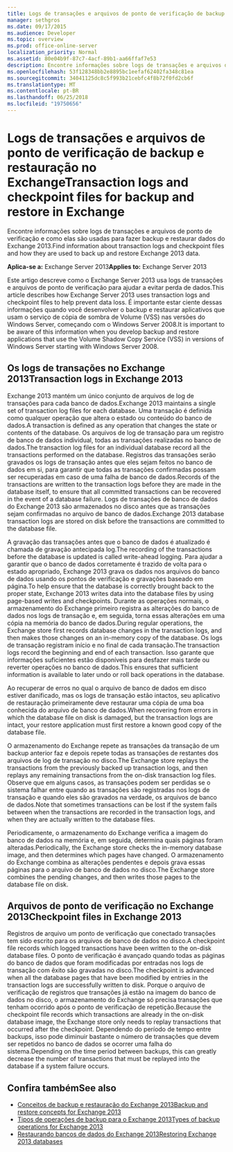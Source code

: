 ```yaml
---
title: Logs de transações e arquivos de ponto de verificação de backup e restauração no Exchange
manager: sethgros
ms.date: 09/17/2015
ms.audience: Developer
ms.topic: overview
ms.prod: office-online-server
localization_priority: Normal
ms.assetid: 80e04b9f-87c7-4acf-89b1-aa66ffaf7e53
description: Encontre informações sobre logs de transações e arquivos de ponto de verificação e como elas são usadas para fazer backup e restaurar dados do Exchange 2013.
ms.openlocfilehash: 53f128348bb2e8895bc1eefaf62402fa348c81ea
ms.sourcegitcommit: 34041125dc8c5f993b21cebfc4f8b72f0fd2cb6f
ms.translationtype: MT
ms.contentlocale: pt-BR
ms.lasthandoff: 06/25/2018
ms.locfileid: "19750656"
---
```

# <a name="transaction-logs-and-checkpoint-files-for-backup-and-restore-in-exchange"></a><span data-ttu-id="9b65c-103">Logs de transações e arquivos de ponto de verificação de backup e restauração no Exchange</span><span class="sxs-lookup"><span data-stu-id="9b65c-103">Transaction logs and checkpoint files for backup and restore in Exchange</span></span>

<span data-ttu-id="9b65c-104">Encontre informações sobre logs de transações e arquivos de ponto de verificação e como elas são usadas para fazer backup e restaurar dados do Exchange 2013.</span><span class="sxs-lookup"><span data-stu-id="9b65c-104">Find information about transaction logs and checkpoint files and how they are used to back up and restore Exchange 2013 data.</span></span>
  
<span data-ttu-id="9b65c-105">**Aplica-se a:** Exchange Server 2013</span><span class="sxs-lookup"><span data-stu-id="9b65c-105">**Applies to:** Exchange Server 2013</span></span> 
  
<span data-ttu-id="9b65c-106">Este artigo descreve como o Exchange Server 2013 usa logs de transações e arquivos de ponto de verificação para ajudar a evitar perda de dados.</span><span class="sxs-lookup"><span data-stu-id="9b65c-106">This article describes how Exchange Server 2013 uses transaction logs and checkpoint files to help prevent data loss.</span></span> <span data-ttu-id="9b65c-107">É importante estar ciente dessas informações quando você desenvolver o backup e restaurar aplicativos que usam o serviço de cópia de sombra de Volume (VSS) nas versões do Windows Server, começando com o Windows Server 2008.</span><span class="sxs-lookup"><span data-stu-id="9b65c-107">It is important to be aware of this information when you develop backup and restore applications that use the Volume Shadow Copy Service (VSS) in versions of Windows Server starting with Windows Server 2008.</span></span>
  
## <a name="transaction-logs-in-exchange-2013"></a><span data-ttu-id="9b65c-108">Os logs de transações no Exchange 2013</span><span class="sxs-lookup"><span data-stu-id="9b65c-108">Transaction logs in Exchange 2013</span></span>

<span data-ttu-id="9b65c-109">Exchange 2013 mantém um único conjunto de arquivos de log de transações para cada banco de dados.</span><span class="sxs-lookup"><span data-stu-id="9b65c-109">Exchange 2013 maintains a single set of transaction log files for each database.</span></span> <span data-ttu-id="9b65c-110">Uma transação é definida como qualquer operação que altera o estado ou conteúdo do banco de dados.</span><span class="sxs-lookup"><span data-stu-id="9b65c-110">A transaction is defined as any operation that changes the state or contents of the database.</span></span> <span data-ttu-id="9b65c-111">Os arquivos de log de transação para um registro de banco de dados individual, todas as transações realizadas no banco de dados.</span><span class="sxs-lookup"><span data-stu-id="9b65c-111">The transaction log files for an individual database record all the transactions performed on the database.</span></span> <span data-ttu-id="9b65c-112">Registros das transações serão gravados os logs de transação antes que eles sejam feitos no banco de dados em si, para garantir que todas as transações confirmadas possam ser recuperadas em caso de uma falha de banco de dados.</span><span class="sxs-lookup"><span data-stu-id="9b65c-112">Records of the transactions are written to the transaction logs before they are made in the database itself, to ensure that all committed transactions can be recovered in the event of a database failure.</span></span> <span data-ttu-id="9b65c-113">Logs de transações de banco de dados do Exchange 2013 são armazenados no disco antes que as transações sejam confirmadas no arquivo de banco de dados.</span><span class="sxs-lookup"><span data-stu-id="9b65c-113">Exchange 2013 database transaction logs are stored on disk before the transactions are committed to the database file.</span></span> 
  
<span data-ttu-id="9b65c-114">A gravação das transações antes que o banco de dados é atualizado é chamada de gravação antecipada log.</span><span class="sxs-lookup"><span data-stu-id="9b65c-114">The recording of the transactions before the database is updated is called write-ahead logging.</span></span> <span data-ttu-id="9b65c-115">Para ajudar a garantir que o banco de dados corretamente é trazido de volta para o estado apropriado, Exchange 2013 grava os dados nos arquivos do banco de dados usando os pontos de verificação e gravações baseado em página.</span><span class="sxs-lookup"><span data-stu-id="9b65c-115">To help ensure that the database is correctly brought back to the proper state, Exchange 2013 writes data into the database files by using page-based writes and checkpoints.</span></span> <span data-ttu-id="9b65c-116">Durante as operações normais, o armazenamento do Exchange primeiro registra as alterações do banco de dados nos logs de transação e, em seguida, torna essas alterações em uma cópia na memória do banco de dados.</span><span class="sxs-lookup"><span data-stu-id="9b65c-116">During regular operations, the Exchange store first records database changes in the transaction logs, and then makes those changes on an in-memory copy of the database.</span></span> <span data-ttu-id="9b65c-117">Os logs de transação registram início e no final de cada transação.</span><span class="sxs-lookup"><span data-stu-id="9b65c-117">The transaction logs record the beginning and end of each transaction.</span></span> <span data-ttu-id="9b65c-118">Isso garante que informações suficientes estão disponíveis para desfazer mais tarde ou reverter operações no banco de dados.</span><span class="sxs-lookup"><span data-stu-id="9b65c-118">This ensures that sufficient information is available to later undo or roll back operations in the database.</span></span>
  
<span data-ttu-id="9b65c-119">Ao recuperar de erros no qual o arquivo de banco de dados em disco estiver danificado, mas os logs de transação estão intactos, seu aplicativo de restauração primeiramente deve restaurar uma cópia de uma boa conhecida do arquivo de banco de dados.</span><span class="sxs-lookup"><span data-stu-id="9b65c-119">When recovering from errors in which the database file on disk is damaged, but the transaction logs are intact, your restore application must first restore a known good copy of the database file.</span></span>
  
<span data-ttu-id="9b65c-120">O armazenamento do Exchange repete as transações da transação de um backup anterior faz e depois repete todas as transações de restantes dos arquivos de log de transação no disco.</span><span class="sxs-lookup"><span data-stu-id="9b65c-120">The Exchange store replays the transactions from the previously backed up transaction logs, and then replays any remaining transactions from the on-disk transaction log files.</span></span> <span data-ttu-id="9b65c-121">Observe que em alguns casos, as transações podem ser perdidas se o sistema falhar entre quando as transações são registradas nos logs de transação e quando eles são gravados na verdade, os arquivos de banco de dados.</span><span class="sxs-lookup"><span data-stu-id="9b65c-121">Note that sometimes transactions can be lost if the system fails between when the transactions are recorded in the transaction logs, and when they are actually written to the database files.</span></span> 
  
<span data-ttu-id="9b65c-122">Periodicamente, o armazenamento do Exchange verifica a imagem do banco de dados na memória e, em seguida, determina quais páginas foram alteradas.</span><span class="sxs-lookup"><span data-stu-id="9b65c-122">Periodically, the Exchange store checks the in-memory database image, and then determines which pages have changed.</span></span> <span data-ttu-id="9b65c-123">O armazenamento do Exchange combina as alterações pendentes e depois grava essas páginas para o arquivo de banco de dados no disco.</span><span class="sxs-lookup"><span data-stu-id="9b65c-123">The Exchange store combines the pending changes, and then writes those pages to the database file on disk.</span></span>
  
## <a name="checkpoint-files-in-exchange-2013"></a><span data-ttu-id="9b65c-124">Arquivos de ponto de verificação no Exchange 2013</span><span class="sxs-lookup"><span data-stu-id="9b65c-124">Checkpoint files in Exchange 2013</span></span>

<span data-ttu-id="9b65c-125">Registros de arquivo um ponto de verificação que conectado transações tem sido escrito para os arquivos de banco de dados no disco.</span><span class="sxs-lookup"><span data-stu-id="9b65c-125">A checkpoint file records which logged transactions have been written to the on-disk database files.</span></span> <span data-ttu-id="9b65c-126">O ponto de verificação é avançado quando todas as páginas do banco de dados que foram modificadas por entradas nos logs de transação com êxito são gravadas no disco.</span><span class="sxs-lookup"><span data-stu-id="9b65c-126">The checkpoint is advanced when all the database pages that have been modified by entries in the transaction logs are successfully written to disk.</span></span> <span data-ttu-id="9b65c-127">Porque o arquivo de verificação de registros que transações já estão na imagem do banco de dados no disco, o armazenamento do Exchange só precisa transações que tenham ocorrido após o ponto de verificação de repetição.</span><span class="sxs-lookup"><span data-stu-id="9b65c-127">Because the checkpoint file records which transactions are already in the on-disk database image, the Exchange store only needs to replay transactions that occurred after the checkpoint.</span></span> <span data-ttu-id="9b65c-128">Dependendo do período de tempo entre backups, isso pode diminuir bastante o número de transações que devem ser repetidos no banco de dados se ocorrer uma falha do sistema.</span><span class="sxs-lookup"><span data-stu-id="9b65c-128">Depending on the time period between backups, this can greatly decrease the number of transactions that must be replayed into the database if a system failure occurs.</span></span>
  
## <a name="see-also"></a><span data-ttu-id="9b65c-129">Confira também</span><span class="sxs-lookup"><span data-stu-id="9b65c-129">See also</span></span>

- [<span data-ttu-id="9b65c-130">Conceitos de backup e restauração do Exchange 2013</span><span class="sxs-lookup"><span data-stu-id="9b65c-130">Backup and restore concepts for Exchange 2013</span></span>](backup-and-restore-concepts-for-exchange-2013.md)
- [<span data-ttu-id="9b65c-131">Tipos de operações de backup para o Exchange 2013</span><span class="sxs-lookup"><span data-stu-id="9b65c-131">Types of backup operations for Exchange 2013</span></span>](types-of-backup-operations-for-exchange-2013.md)
- [<span data-ttu-id="9b65c-132">Restaurando bancos de dados do Exchange 2013</span><span class="sxs-lookup"><span data-stu-id="9b65c-132">Restoring Exchange 2013 databases</span></span>](restoring-exchange-2013-databases.md)
    

